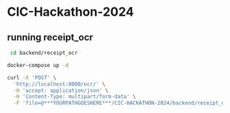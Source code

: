 # CIC-Hackathon-2024


## running receipt_ocr
```bash
 cd backend/receipt_ocr

docker-compose up -d

curl -X 'POST' \
  'http://localhost:8000/ocr/' \
  -H 'accept: application/json' \
  -H 'Content-Type: multipart/form-data' \
  -F 'file=@***YOURPATHGOESHERE***/CIC-HACKATHON-2024/backend/receipt_ocr/images/receipt.jpg;type=image/jpeg'
```
